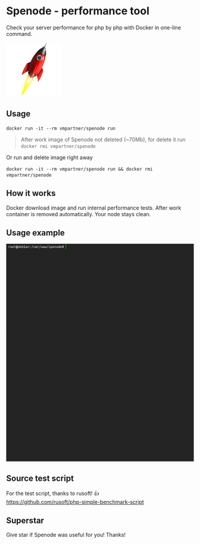 # Spenode - performance tool
Check your server performance for php by php with Docker in one-line command.

![logo](assets/logo.png)  

## Usage
```
docker run -it --rm vmpartner/spenode run
```
> After work image of Spenode not deleted (~70Mb), for delete it run ```docker rmi vmpartner/spenode```

Or run and delete image right away  
```
docker run -it --rm vmpartner/spenode run && docker rmi vmpartner/spenode
```

## How it works
Docker download image and run internal performance tests. After work container is removed automatically. Your node stays clean.  

## Usage example 

![record](assets/rec1.gif)

## Source test script
For the test script, thanks to rusoft! :+1:  
https://github.com/rusoft/php-simple-benchmark-script

## Superstar
Give star if Spenode was useful for you! Thanks!